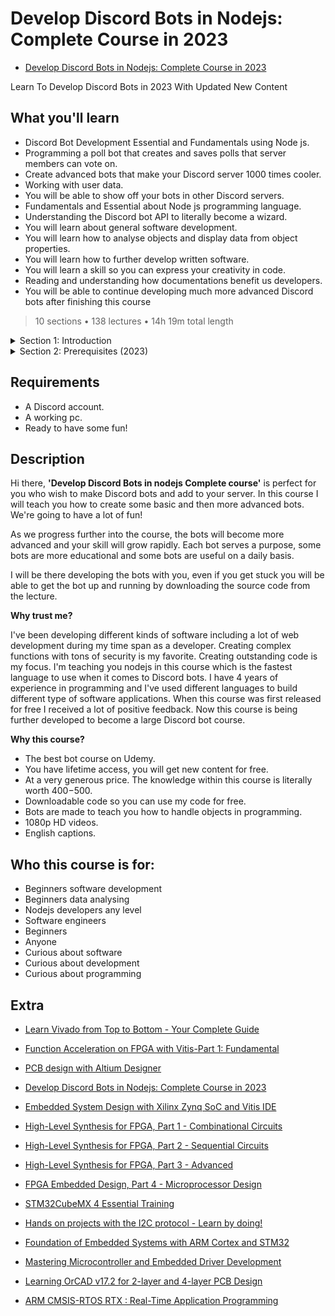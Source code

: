 # Develop Discord Bots in Nodejs: Complete Course in 2023

-   [Develop Discord Bots in Nodejs: Complete Course in 2023](https://www.udemy.com/course/discord-bots-development-in-nodejs-for-beginners)  

Learn To Develop Discord Bots in 2023 With Updated New Content

##  What you'll learn

-   Discord Bot Development Essential and Fundamentals using Node js.
-   Programming a poll bot that creates and saves polls that server members can vote on.
-   Create advanced bots that make your Discord server 1000 times cooler.
-   Working with user data.
-   You will be able to show off your bots in other Discord servers.
-   Fundamentals and Essential about Node js programming language.
-   Understanding the Discord bot API to literally become a wizard.
-   You will learn about general software development.
-   You will learn how to analyse objects and display data from object properties.
-   You will learn how to further develop written software.
-   You will learn a skill so you can express your creativity in code.
-   Reading and understanding how documentations benefit us developers.
-   You will be able to continue developing much more advanced Discord bots after finishing this course

> 10 sections • 138 lectures • 14h 19m total length

<details>
  <summary> Section 1: Introduction </summary>

  -   [1. In this course](./1_In-this-course.md)      
  -   [2. Instructor introduction](./2_Instructor-introduction.md)     
  -   [3. Course updates for free](./3_Course-updates-for-free.md)     
  -   [4. Course Updates List (2023)](./4_Course-Updates-List-(2023).md)     
  -   [5. At Your Own Pace](./5_At-Your-Own-Pace.md)     
  -   [6. Course Structure & What you want](./6_Course-Structure-%26-What-you-want.md)     
</details>

<details>
  <summary> Section 2: Prerequisites (2023) </summary>

  -   [7.  ]()      
  -   [8.  ]()     
</details>


##  Requirements
-   A Discord account.
-   A working pc.
-   Ready to have some fun!

##  Description

Hi there, **'Develop Discord Bots in nodejs Complete course'** is perfect for you who wish to make Discord bots and add to your server. In this course I will teach you how to create some basic and then more advanced bots. We're going to have a lot of fun!

As we progress further into the course, the bots will become more advanced and your skill will grow rapidly.
Each bot serves a purpose, some bots are more educational and some bots are useful on a daily basis.

I will be there developing the bots with you, even if you get stuck you will be able to get the bot up and running by downloading the source code from the lecture.

**Why trust me?**

I've been developing different kinds of software including a lot of web development during my time span as a developer. Creating complex functions with tons of security is my favorite. Creating outstanding code is my focus. I'm teaching you nodejs in this course which is the fastest language to use when it comes to Discord bots. I have 4 years of experience in programming and I've used different languages to build different type of software applications. When this course was first released for free I received a lot of positive feedback. Now this course is being further developed to become a large Discord bot course.

**Why this course?**

-   The best bot course on Udemy.
-   You have lifetime access, you will get new content for free.
-   At a very generous price. The knowledge within this course is literally worth $400-$500.
-   Downloadable code so you can use my code for free.
-   Bots are made to teach you how to handle objects in programming.
-   1080p HD videos.
-   English captions.

##  Who this course is for:
-   Beginners software development
-   Beginners data analysing
-   Nodejs developers any level
-   Software engineers
-   Beginners
-   Anyone
-   Curious about software
-   Curious about development
-   Curious about programming


## Extra
-   [Learn Vivado from Top to Bottom - Your Complete Guide](https://www.udemy.com/course/learn-vivado-from-top-to-bottom-your-complete-guide/)

-   [Function Acceleration on FPGA with Vitis-Part 1: Fundamental](https://www.udemy.com/course/function-acceleration-on-fpga-with-vitis-part-1-fundamental/)
-   [PCB design with Altium Designer](https://www.udemy.com/course/pcb-design-with-altium-designer-2022-latest-version/)
-   [Develop Discord Bots in Nodejs: Complete Course in 2023](https://www.udemy.com/course/discord-bots-development-in-nodejs-for-beginners/)

-   [Embedded System Design with Xilinx Zynq SoC and Vitis IDE](https://www.udemy.com/course/embedded-system-design-with-xilinx-zynq-soc-and-vitis-ide/)

-   [High-Level Synthesis for FPGA, Part 1 - Combinational Circuits](https://www.udemy.com/course/hls-combinational-circuits/)
-   [High-Level Synthesis for FPGA, Part 2 - Sequential Circuits](https://www.udemy.com/course/high-level-synthesis-for-fpga-part-2-sequential-circuits/)
-   [High-Level Synthesis for FPGA, Part 3 - Advanced](https://www.udemy.com/course/high-level-synthesis-for-fpga-part-3-advanced/)

-   [FPGA Embedded Design, Part 4 - Microprocessor Design](https://www.udemy.com/course/fpga-embedded-design-cpu/)


-   [STM32CubeMX 4 Essential Training](https://www.udemy.com/course/stm32cubemx-complete-training/)
-   [Hands on projects with the I2C protocol - Learn by doing!](https://www.udemy.com/course/i2c-protocol/)
-   [Foundation of Embedded Systems with ARM Cortex and STM32](https://www.udemy.com/course/cortex-m/)
-   [Mastering Microcontroller and Embedded Driver Development](https://www.udemy.com/course/mastering-microcontroller-with-peripheral-driver-development/)
-   [Learning OrCAD v17.2 for 2-layer and 4-layer PCB Design](https://www.udemy.com/course/pcbdesign-orcadlite172/)
-   [ARM CMSIS-RTOS RTX : Real-Time Application Programming](https://www.udemy.com/course/arm-cmsis-rtos-rtx-real-time-application-programming/)